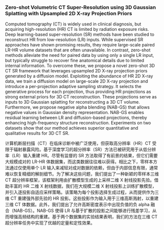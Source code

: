### Zero-shot Volumetric CT Super-Resolution using 3D Gaussian Splatting with Upsampled 2D X-ray Projection Priors

Computed tomography (CT) is widely used in clinical diagnosis, but acquiring high-resolution (HR) CT is limited by radiation exposure risks. Deep learning-based super-resolution (SR) methods have been studied to reconstruct HR from low-resolution (LR) inputs. While supervised SR approaches have shown promising results, they require large-scale paired LR-HR volume datasets that are often unavailable. In contrast, zero-shot methods alleviate the need for paired data by using only a single LR input, but typically struggle to recover fine anatomical details due to limited internal information. To overcome these, we propose a novel zero-shot 3D CT SR framework that leverages upsampled 2D X-ray projection priors generated by a diffusion model. Exploiting the abundance of HR 2D X-ray data, we train a diffusion model on large-scale 2D X-ray projection and introduce a per-projection adaptive sampling strategy. It selects the generative process for each projection, thus providing HR projections as strong external priors for 3D CT reconstruction. These projections serve as inputs to 3D Gaussian splatting for reconstructing a 3D CT volume. Furthermore, we propose negative alpha blending (NAB-GS) that allows negative values in Gaussian density representation. NAB-GS enables residual learning between LR and diffusion-based projections, thereby enhancing high-frequency structure reconstruction. Experiments on two datasets show that our method achieves superior quantitative and qualitative results for 3D CT SR.

计算机断层扫描（CT）在临床诊断中被广泛使用，但获取高分辨率（HR）CT 受限于辐射暴露风险。基于深度学习的超分辨率（SR）方法已被研究用于从低分辨率（LR）输入重建 HR。尽管有监督的 SR 方法取得了有前景的结果，但它们需要大规模成对的 LR-HR 体数据集，而这类数据往往难以获得。相比之下，零样本方法通过仅使用单个 LR 输入来减轻对成对数据的依赖，但由于内部信息有限，通常难以恢复精细的解剖细节。为了解决这些问题，我们提出了一种新颖的零样本三维 CT 超分辨率框架，该框架利用由扩散模型生成的上采样二维 X 射线投影先验。借助丰富的 HR 二维 X 射线数据，我们在大规模二维 X 射线投影上训练扩散模型，并引入逐投影自适应采样策略。该策略为每个投影选择生成过程，从而提供作为三维 CT 重建强外部先验的 HR 投影。这些投影作为输入用于三维高斯溅射，以重建三维 CT 体数据。此外，我们提出了允许高斯密度表示中出现负值的负 alpha 融合（NAB-GS）。NAB-GS 使得 LR 与基于扩散的投影之间能够进行残差学习，从而增强高频结构的重建。基于两个数据集的实验结果表明，我们的方法在三维 CT 超分辨率任务中实现了优越的定量和定性效果。
